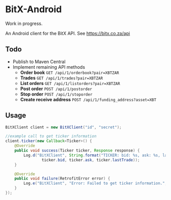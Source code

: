 BitX-Android
============

Work in progress.

An Android client for the BitX API. See https://bitx.co.za/api

Todo
----

* Publish to Maven Central
* Implement remaining API methods
  * **Order book** `GET /api/1/orderbook?pair=XBTZAR`
  * **Trades** `GET /api/1/trades?pair=XBTZAR`
  * **List orders** `GET /api/1/listorders?pair=XBTZAR`
  * **Post order** `POST /api/1/postorder`
  * **Stop order** `POST /api/1/stoporder`
  * **Create receive address** `POST /api/1/funding_address?asset=XBT`


Usage
----

```java
BitXClient client = new BitXClient("id", "secret");

//example call to get ticker information
client.ticker(new Callback<Ticker>() {
    @Override
    public void success(Ticker ticker, Response response) {
        Log.d("BitXClient", String.format("TICKER: bid: %s, ask: %s, lastTrade: %s",
                ticker.bid, ticker.ask, ticker.lastTrade));
    }

    @Override
    public void failure(RetrofitError error) {
        Log.e("BitXClient", "Error: Failed to get ticker information.", error);
    }
});

```